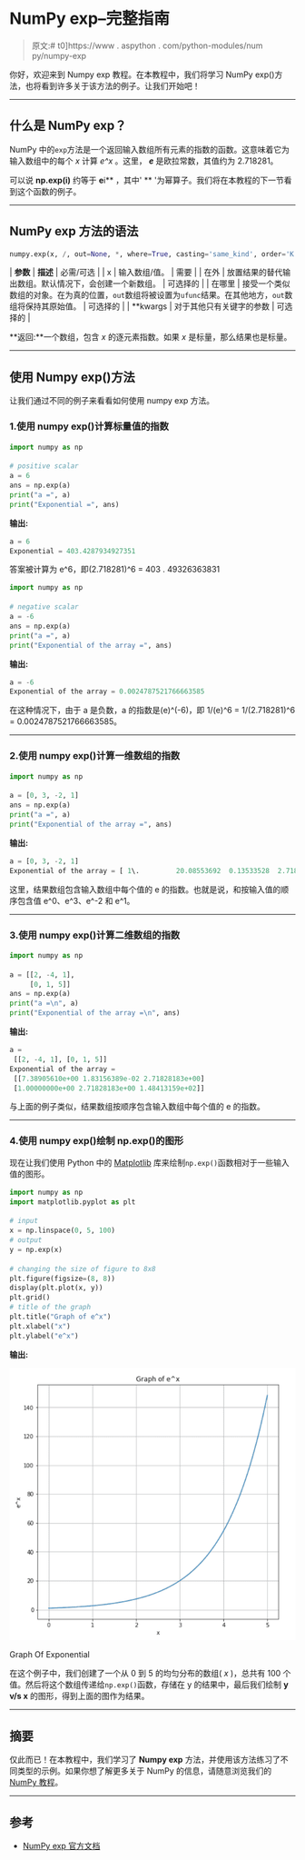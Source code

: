 # NumPy exp–完整指南

> 原文:# t0]https://www . aspython . com/python-modules/num py/numpy-exp

你好，欢迎来到 Numpy exp 教程。在本教程中，我们将学习 NumPy exp()方法，也将看到许多关于该方法的例子。让我们开始吧！

* * *

## 什么是 NumPy exp？

NumPy 中的`exp`方法是一个返回输入数组所有元素的指数的函数。这意味着它为输入数组中的每个 *x* 计算 *e^x* 。这里， ***e*** 是欧拉常数，其值约为 2.718281。

可以说 **np.exp(i)** 约等于 **e**i** ，其中' ** '为幂算子。我们将在本教程的下一节看到这个函数的例子。

* * *

## NumPy exp 方法的语法

```py
numpy.exp(x, /, out=None, *, where=True, casting='same_kind', order='K', dtype=None, subok=True[, signature, extobj])

```

| **参数** | **描述** | 必需/可选 |
| x | 输入数组/值。 | 需要 |
| 在外 | 放置结果的替代输出数组。默认情况下，会创建一个新数组。 | 可选择的 |
| 在哪里 | 接受一个类似数组的对象。在为真的位置，`out`数组将被设置为`ufunc`结果。在其他地方，`out`数组将保持其原始值。 | 可选择的 |
| **kwargs | 对于其他只有关键字的参数 | 可选择的 |

**返回:**一个数组，包含 *x* 的逐元素指数。如果 *x* 是标量，那么结果也是标量。

* * *

## 使用 Numpy exp()方法

让我们通过不同的例子来看看如何使用 numpy exp 方法。

### 1.使用 numpy exp()计算标量值的指数

```py
import numpy as np

# positive scalar
a = 6
ans = np.exp(a)
print("a =", a)
print("Exponential =", ans)

```

**输出:**

```py
a = 6
Exponential = 403.4287934927351

```

答案被计算为 e^6，即(2.718281)^6 = 403 . 49326363831

```py
import numpy as np

# negative scalar
a = -6
ans = np.exp(a)
print("a =", a)
print("Exponential of the array =", ans)

```

**输出:**

```py
a = -6
Exponential of the array = 0.0024787521766663585

```

在这种情况下，由于 a 是负数，a 的指数是(e)^(-6)，即 1/(e)^6 = 1/(2.718281)^6 = 0.0024787521766663585。

* * *

### 2.使用 numpy exp()计算一维数组的指数

```py
import numpy as np

a = [0, 3, -2, 1]
ans = np.exp(a)
print("a =", a)
print("Exponential of the array =", ans)

```

**输出:**

```py
a = [0, 3, -2, 1]
Exponential of the array = [ 1\.         20.08553692  0.13533528  2.71828183]

```

这里，结果数组包含输入数组中每个值的 e 的指数。也就是说，和按输入值的顺序包含值 e^0、e^3、e^-2 和 e^1。

* * *

### 3.使用 numpy exp()计算二维数组的指数

```py
import numpy as np

a = [[2, -4, 1], 
     [0, 1, 5]]
ans = np.exp(a)
print("a =\n", a)
print("Exponential of the array =\n", ans)

```

**输出:**

```py
a =
 [[2, -4, 1], [0, 1, 5]]
Exponential of the array =
 [[7.38905610e+00 1.83156389e-02 2.71828183e+00]
 [1.00000000e+00 2.71828183e+00 1.48413159e+02]]

```

与上面的例子类似，结果数组按顺序包含输入数组中每个值的 e 的指数。

* * *

### 4.使用 numpy exp()绘制 np.exp()的图形

现在让我们使用 Python 中的 [Matplotlib](https://www.askpython.com/python-modules/matplotlib) 库来绘制`np.exp()`函数相对于一些输入值的图形。

```py
import numpy as np
import matplotlib.pyplot as plt

# input
x = np.linspace(0, 5, 100)
# output
y = np.exp(x)

# changing the size of figure to 8x8
plt.figure(figsize=(8, 8))
display(plt.plot(x, y))
plt.grid()
# title of the graph
plt.title("Graph of e^x")
plt.xlabel("x")
plt.ylabel("e^x")

```

**输出:**

![Graph Of Exponential](img/59dd0c161a7816f425ee27ecb555045e.png)

Graph Of Exponential

在这个例子中，我们创建了一个从 0 到 5 的均匀分布的数组( *x* )，总共有 100 个值。然后将这个数组传递给`np.exp()`函数，存储在 y 的结果中，最后我们绘制 **y v/s x** 的图形，得到上面的图作为结果。

* * *

## 摘要

仅此而已！在本教程中，我们学习了 **Numpy exp** 方法，并使用该方法练习了不同类型的示例。如果你想了解更多关于 NumPy 的信息，请随意浏览我们的 [NumPy 教程](https://www.askpython.com/python-modules/numpy)。

* * *

## 参考

*   [NumPy exp 官方文档](https://numpy.org/doc/stable/reference/generated/numpy.exp.html)